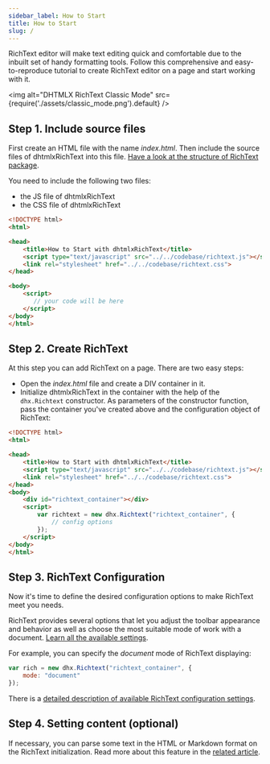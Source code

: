 ```yaml
---
sidebar_label: How to Start
title: How to Start
slug: /
---
```


RichText editor will make text editing quick and comfortable due to the inbuilt set of handy formatting tools.
Follow this comprehensive and easy-to-reproduce tutorial to create RichText editor on a page and start working with it.

 <img alt="DHTMLX RichText Classic Mode" src={require('./assets/classic_mode.png').default} />

Step 1. Include source files
--------------------------

First create an HTML file with the name *index.html*. Then include the source files of dhtmlxRichText into this file. 
[Have a look at the structure of RichText package](guides/initialization.md#including-source-files).

You need to include the following two files:

- the JS file of dhtmlxRichText
- the CSS file of dhtmlxRichText

~~~html title="index.html"
<!DOCTYPE html>
<html>

<head>
	<title>How to Start with dhtmlxRichText</title>
	<script type="text/javascript" src="../../codebase/richtext.js"></script>
	<link rel="stylesheet" href="../../codebase/richtext.css">
</head>

<body>
	<script>
       // your code will be here
	</script>
</body>
</html>
~~~

Step 2. Create RichText
--------------------------

At this step you can add RichText on a page. There are two easy steps:

- Open the *index.html* file and create a DIV container in it.
- Initialize dhtmlxRichText in the container with the help of the `dhx.Richtext` constructor. As parameters of the constructor function, pass the container you've created above and the configuration object of RichText:

~~~html title="index.html"
<!DOCTYPE html>
<html>

<head>
	<title>How to Start with dhtmlxRichText</title>
	<script type="text/javascript" src="../../codebase/richtext.js"></script>
	<link rel="stylesheet" href="../../codebase/richtext.css">
</head>
<body>
	<div id="richtext_container"></div>
	<script>
        var richtext = new dhx.Richtext("richtext_container", {
			// config options
		});
	</script>
</body>
</html>
~~~

Step 3. RichText Configuration
------------------------------

Now it's time to define the desired configuration options to make RichText meet you needs.

RichText provides several options that let you adjust the toolbar appearance and behavior as well as choose the most suitable mode of work with a document. [Learn all the available settings](api/properties.md).

For example, you can specify the *document* mode of RichText displaying:

~~~js
var rich = new dhx.Richtext("richtext_container", {
	mode: "document"
});
~~~

There is a [detailed description of available RichText configuration settings](guides/configuration.md). 

Step 4. Setting content (optional)
-------------------------

If necessary, you can parse some text in the HTML or Markdown format on the RichText initialization. Read more about this feature in the [related article](guides/loading_data.md).


<!-- What's Next todo  -->
<!-- -------------- -->

<!-- Well, that's all. You can start working with texts in the RichText editor you've just created. 

If you're still eager to continue investigating the structure and backstage of dhtmlxRichText, these are the materials you will be interested in:

- overview.md
- guides.md
- api/refs/richtext.md -->
